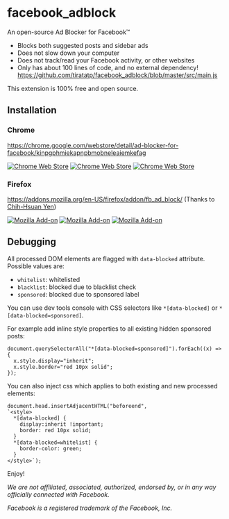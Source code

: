 # facebook_adblock

An open-source Ad Blocker for Facebook™

- Blocks both suggested posts and sidebar ads
- Does not slow down your computer
- Does not track/read your Facebook activity, or other websites
- Only has about 100 lines of code, and no external dependency! https://github.com/tiratatp/facebook_adblock/blob/master/src/main.js

This extension is 100% free and open source.

## Installation

### Chrome

https://chrome.google.com/webstore/detail/ad-blocker-for-facebook/kinpgphmiekapnpbmobneleaiemkefag

[![Chrome Web Store](https://img.shields.io/chrome-web-store/v/kinpgphmiekapnpbmobneleaiemkefag.svg)](https://chrome.google.com/webstore/detail/ad-blocker-for-facebook/kinpgphmiekapnpbmobneleaiemkefag)
[![Chrome Web Store](https://img.shields.io/chrome-web-store/users/kinpgphmiekapnpbmobneleaiemkefag.svg)](https://chrome.google.com/webstore/detail/ad-blocker-for-facebook/kinpgphmiekapnpbmobneleaiemkefag)
[![Chrome Web Store](https://img.shields.io/chrome-web-store/stars/kinpgphmiekapnpbmobneleaiemkefag.svg)](https://chrome.google.com/webstore/detail/ad-blocker-for-facebook/kinpgphmiekapnpbmobneleaiemkefag)

### Firefox

https://addons.mozilla.org/en-US/firefox/addon/fb_ad_block/ (Thanks to [Chih-Hsuan Yen](https://github.com/yan12125))

[![Mozilla Add-on](https://img.shields.io/amo/v/fb_ad_block.svg)](https://addons.mozilla.org/en-US/firefox/addon/fb_ad_block/)
[![Mozilla Add-on](https://img.shields.io/amo/users/fb_ad_block.svg)](https://addons.mozilla.org/en-US/firefox/addon/fb_ad_block/)
[![Mozilla Add-on](https://img.shields.io/amo/stars/fb_ad_block.svg)](https://addons.mozilla.org/en-US/firefox/addon/fb_ad_block/)

## Debugging
All processed DOM elements are flagged with `data-blocked` attribute. Possible values are:
* `whitelist`: whitelisted
* `blacklist`: blocked due to blacklist check
* `sponsored`: blocked due to sponsored label

You can use dev tools console with CSS selectors like `*[data-blocked]` or `*[data-blocked=sponsored]`. 

For example add inline style properties to all existing hidden sponsored posts:
```
document.querySelectorAll("*[data-blocked=sponsored]").forEach((x) => {
  x.style.display="inherit";
  x.style.border="red 10px solid";
});
```
You can also inject css which applies to both existing and new processed elements:
```
document.head.insertAdjacentHTML("beforeend", 
`<style>
  *[data-blocked] {
    display:inherit !important;
    border: red 10px solid;
  }
  *[data-blocked=whitelist] {
    border-color: green;
  }
</style>`);
```

Enjoy!

_We are not affiliated, associated, authorized, endorsed by, or in any way officially connected with Facebook._

_Facebook is a registered trademark of the Facebook, Inc._
